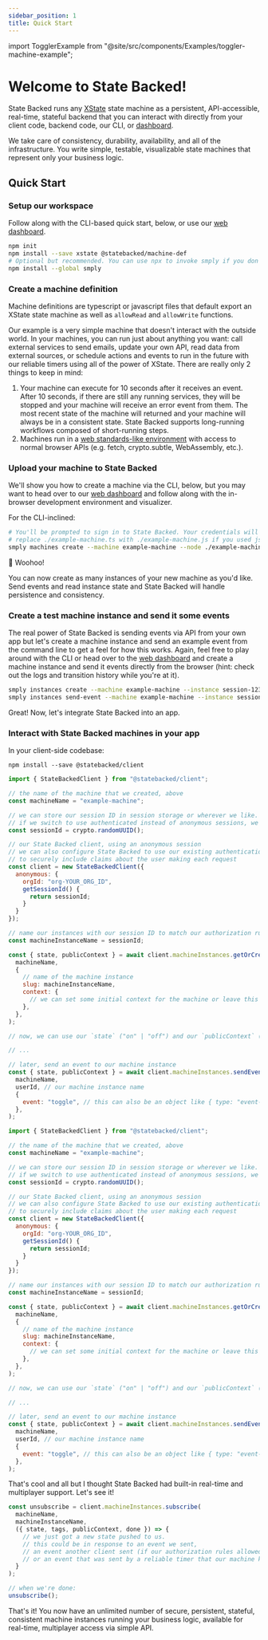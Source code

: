 ```yaml
---
sidebar_position: 1
title: Quick Start
---
```


import TogglerExample from "@site/src/components/Examples/toggler-machine-example";

# Welcome to State Backed!

State Backed runs any [XState](https://xstate.js.org/docs/) state machine as a persistent, API-accessible, real-time, stateful backend
that you can interact with directly from your client code, backend code, our CLI, or [dashboard](https://www.statebacked.dev).

We take care of consistency, durability, availability, and all of the infrastructure.
You write simple, testable, visualizable state machines that represent only your business logic.

## Quick Start

### Setup our workspace

Follow along with the CLI-based quick start, below, or use our [web dashboard](https://www.statebacked.dev).

```bash npm2yarn
npm init
npm install --save xstate @statebacked/machine-def
# Optional but recommended. You can use npx to invoke smply if you don't want to install it globally.
npm install --global smply
```

### Create a machine definition

Machine definitions are typescript or javascript files that default export an XState state machine as well as `allowRead` and `allowWrite` functions.

<TogglerExample />

Our example is a very simple machine that doesn't interact with the outside world.
In your machines, you can run just about anything you want: call external services
to send emails, update your own API, read data from external sources, or schedule
actions and events to run in the future with our reliable timers using all of the power of XState.
There are really only 2 things to keep in mind:
1. Your machine can execute for 10 seconds after it receives an event. After 10 seconds,
if there are still any running services, they will be stopped and your machine will receive
an error event from them. The most recent state of the machine will returned and your machine
will always be in a consistent state. State Backed supports long-running workflows composed of short-running steps.
2. Machines run in a [web standards-like environment](./runtime-environment) with access to normal browser APIs (e.g.
fetch, crypto.subtle, WebAssembly, etc.).

### Upload your machine to State Backed

We'll show you how to create a machine via the CLI, below, but you may want to head over to
our [web dashboard](https://www.statebacked.dev/machines) and follow along with the in-browser
development environment and visualizer.

For the CLI-inclined:

```bash
# You'll be prompted to sign in to State Backed. Your credentials will be stored in ~/.smply.
# replace ./example-machine.ts with ./example-machine.js if you used js above
smply machines create --machine example-machine --node ./example-machine.ts
```

🎉 Woohoo!

You can now create as many instances of your new machine as you'd like.
Send events and read instance state and State Backed will handle persistence and consistency.

### Create a test machine instance and send it some events

The real power of State Backed is sending events via API from your own app but let's create a machine instance and
send an example event from the command line to get a feel for how this works.
Again, feel free to play around with the CLI or head over to the [web dashboard](https://www.statebacked.dev/machines)
and create a machine instance and send it events directly from the browser (hint: check out the logs and transition
history while you're at it).

```bash
smply instances create --machine example-machine --instance session-123 --auth-context '{"sid": "session-123"}'
smply instances send-event --machine example-machine --instance session-123 --auth-context '{"sid": "session-123"}' --event toggle
```

Great! Now, let's integrate State Backed into an app.

### Interact with State Backed machines in your app

In your client-side codebase:

```npm2yarn
npm install --save @statebacked/client
```

<Tabs>
<TabItem value="ts" label="Typescript">

```javascript title=client.ts
import { StateBackedClient } from "@statebacked/client";

// the name of the machine that we created, above
const machineName = "example-machine";

// we can store our session ID in session storage or wherever we like.
// if we switch to use authenticated instead of anonymous sessions, we don't need any session ID.
const sessionId = crypto.randomUUID();

// our State Backed client, using an anonymous session
// we can also configure State Backed to use our existing authentication provider
// to securely include claims about the user making each request
const client = new StateBackedClient({
  anonymous: {
    orgId: "org-YOUR_ORG_ID",
    getSessionId() {
      return sessionId;
    }
  }
});

// name our instances with our session ID to match our authorization rules
const machineInstanceName = sessionId;

const { state, publicContext } = await client.machineInstances.getOrCreate(
  machineName,
  {
    // name of the machine instance
    slug: machineInstanceName,
    context: {
      // we can set some initial context for the machine or leave this undefined
    },
  },
);

// now, we can use our `state` ("on" | "off") and our `publicContext` (`{"toggleCount": 1}`)

// ...

// later, send an event to our machine instance
const { state, publicContext } = await client.machineInstances.sendEvent(
  machineName,
  userId, // our machine instance name
  {
    event: "toggle", // this can also be an object like { type: "event-name", ... } for events that contain data
  },
);
```

</TabItem>
<TabItem value="js" label="Javascript">

```javascript title=client.js
import { StateBackedClient } from "@statebacked/client";

// the name of the machine that we created, above
const machineName = "example-machine";

// we can store our session ID in session storage or wherever we like.
// if we switch to use authenticated instead of anonymous sessions, we don't need any session ID.
const sessionId = crypto.randomUUID();

// our State Backed client, using an anonymous session
// we can also configure State Backed to use our existing authentication provider
// to securely include claims about the user making each request
const client = new StateBackedClient({
  anonymous: {
    orgId: "org-YOUR_ORG_ID",
    getSessionId() {
      return sessionId;
    }
  }
});

// name our instances with our session ID to match our authorization rules
const machineInstanceName = sessionId;

const { state, publicContext } = await client.machineInstances.getOrCreate(
  machineName,
  {
    // name of the machine instance
    slug: machineInstanceName,
    context: {
      // we can set some initial context for the machine or leave this undefined
    },
  },
);

// now, we can use our `state` ("on" | "off") and our `publicContext` (`{"toggleCount": 1}`)

// ...

// later, send an event to our machine instance
const { state, publicContext } = await client.machineInstances.sendEvent(
  machineName,
  userId, // our machine instance name
  {
    event: "toggle", // this can also be an object like { type: "event-name", ... } for events that contain data
  },
);
```

</TabItem>

</Tabs>

That's cool and all but I thought State Backed had built-in real-time and multiplayer support. Let's see it!

```javascript
const unsubscribe = client.machineInstances.subscribe(
  machineName,
  machineInstanceName,
  ({ state, tags, publicContext, done }) => {
    // we just got a new state pushed to us.
    // this could be in response to an event we sent,
    // an event another client sent (if our authorization rules allowed it),
    // or an event that was sent by a reliable timer that our machine kicked off a few seconds ago or a few years ago.
  }
);

// when we're done:
unsubscribe();
```

That's it!
You now have an unlimited number of secure, persistent, stateful, consistent machine instances running your business logic, available for real-time, multiplayer access via simple API.
